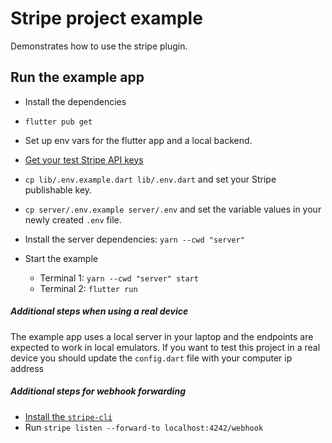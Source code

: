 # Stripe project example

Demonstrates how to use the stripe plugin.

## Run the example app

- Install the dependencies
- `flutter pub get`
- Set up env vars for the flutter app and a local backend.
- [Get your test Stripe API keys](https://stripe.com/docs/keys)
- `cp lib/.env.example.dart lib/.env.dart` and set your Stripe publishable key.
- `cp server/.env.example server/.env` and set the variable values in your newly created `.env` file.

- Install the server dependencies: `yarn --cwd "server"`
- Start the example
  - Terminal 1: `yarn --cwd "server" start`
  - Terminal 2: `flutter run`

##### Additional steps when using a real device
The example app uses a local server in your laptop and the endpoints are expected to work in local emulators. 
If you want to test this project in a real device you should update the `config.dart` file with your computer ip address

##### Additional steps for webhook forwarding

- [Install the `stripe-cli`](https://stripe.com/docs/stripe-cli)
- Run `stripe listen --forward-to localhost:4242/webhook`


